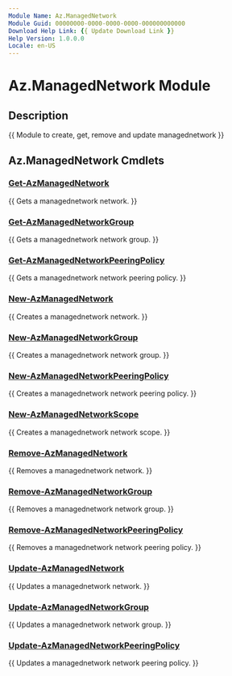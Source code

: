 ```yaml
---
Module Name: Az.ManagedNetwork
Module Guid: 00000000-0000-0000-0000-000000000000
Download Help Link: {{ Update Download Link }}
Help Version: 1.0.0.0
Locale: en-US
---
```


# Az.ManagedNetwork Module
## Description
{{ Module to create, get, remove and update managednetwork }}

## Az.ManagedNetwork Cmdlets
### [Get-AzManagedNetwork](Get-AzManagedNetwork.md)
{{ Gets a managednetwork network. }}

### [Get-AzManagedNetworkGroup](Get-AzManagedNetworkGroup.md)
{{ Gets a managednetwork network group. }}

### [Get-AzManagedNetworkPeeringPolicy](Get-AzManagedNetworkPeeringPolicy.md)
{{ Gets a managednetwork network peering policy. }}

### [New-AzManagedNetwork](New-AzManagedNetwork.md)
{{ Creates a managednetwork network. }}

### [New-AzManagedNetworkGroup](New-AzManagedNetworkGroup.md)
{{ Creates a managednetwork network group. }}

### [New-AzManagedNetworkPeeringPolicy](New-AzManagedNetworkPeeringPolicy.md)
{{ Creates a managednetwork network peering policy. }}

### [New-AzManagedNetworkScope](New-AzManagedNetworkScope.md)
{{ Creates a managednetwork network scope. }}

### [Remove-AzManagedNetwork](Remove-AzManagedNetwork.md)
{{ Removes a managednetwork network. }}

### [Remove-AzManagedNetworkGroup](Remove-AzManagedNetworkGroup.md)
{{ Removes a managednetwork network group. }}

### [Remove-AzManagedNetworkPeeringPolicy](Remove-AzManagedNetworkPeeringPolicy.md)
{{ Removes a managednetwork network peering policy. }}

### [Update-AzManagedNetwork](Update-AzManagedNetwork.md)
{{ Updates a managednetwork network. }}

### [Update-AzManagedNetworkGroup](Update-AzManagedNetworkGroup.md)
{{ Updates a managednetwork network group.  }}

### [Update-AzManagedNetworkPeeringPolicy](Update-AzManagedNetworkPeeringPolicy.md)
{{ Updates a managednetwork network peering policy.  }}

